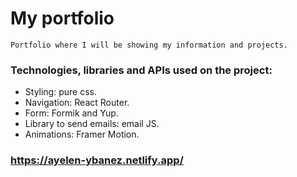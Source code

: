 # My portfolio
    Portfolio where I will be showing my information and projects.

### Technologies, libraries and APIs used on the project:

- Styling: pure css.
- Navigation: React Router.
- Form: Formik and Yup.
- Library to send emails: email JS.
- Animations: Framer Motion.

### https://ayelen-ybanez.netlify.app/

